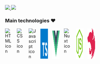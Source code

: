 <a href="https://github.com/gitFoxCode"> 
  <img height="185em" src="https://github-readme-stats.vercel.app/api?username=gitFoxCode&show_icons=true&theme=ayu-mirage">
  <img  height="185em" src="https://github-readme-stats.vercel.app/api/top-langs/?username=gitFoxCode&layout=compact&langs_count=7&theme=ayu-mirage"/>
</a>

### Main technologies ❤ 

<section style="display: flex; gap: 1em;">
  <img src="https://cdn.jsdelivr.net/gh/devicons/devicon/icons/html5/html5-original.svg" alt="HTML icon" width="25"/>
  <img src="https://cdn.jsdelivr.net/gh/devicons/devicon/icons/css3/css3-original.svg" alt="CSS icon" width="25"/>
  <img src="https://cdn.jsdelivr.net/gh/devicons/devicon/icons/javascript/javascript-original.svg" alt="Javascript icon" width="25"/>
  <img src="https://raw.githubusercontent.com/devicons/devicon/1119b9f84c0290e0f0b38982099a2bd027a48bf1/icons/typescript/typescript-plain.svg" alt="Typescript icon" width="25"/>
  <img src="https://raw.githubusercontent.com/devicons/devicon/1119b9f84c0290e0f0b38982099a2bd027a48bf1/icons/vuejs/vuejs-original.svg" alt="Vue icon" width="25"/>
  <img src="https://nuxtjs.org/design-kit/colored-logo.svg" alt="Nuxt icon" width="25"/>
  <img src="https://raw.githubusercontent.com/devicons/devicon/1119b9f84c0290e0f0b38982099a2bd027a48bf1/icons/nodejs/nodejs-original.svg" alt="NodeJS icon" width="25"/>
  <img src="https://raw.githubusercontent.com/devicons/devicon/1119b9f84c0290e0f0b38982099a2bd027a48bf1/icons/nestjs/nestjs-plain.svg" alt="NestJS icon" width="25"/>
</section>
<!--
**gitFoxCode/gitFoxCode** is a ✨ _special_ ✨ repository because its `README.md` (this file) appears on your GitHub profile.

Here are some ideas to get you started:

- 🔭 I’m currently working on ...
- 🌱 I’m currently learning ...
- 👯 I’m looking to collaborate on ...
- 🤔 I’m looking for help with ...
- 💬 Ask me about ...
- 📫 How to reach me: ...
- 😄 Pronouns: ...
- ⚡ Fun fact: ...
-->
